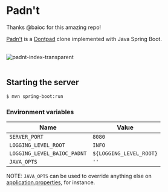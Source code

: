 # Padn't

Thanks @baioc for this amazing repo!

[Padn't](https://padnt.azurewebsites.net/) is a [Dontpad](https://dontpad.com/) clone implemented with Java Spring Boot.

<br/>
<picture>
  <source srcset="https://user-images.githubusercontent.com/27034173/221334819-a09ff5c2-8df0-400e-895c-eee96c95dd9c.png" media="(prefers-color-scheme: dark)" alt="padnt-index-transparent-darkmode" />
  <img src="https://user-images.githubusercontent.com/27034173/221334818-390a15a5-1b76-4d0c-be84-8093290e9b1e.png" alt="padnt-index-transparent" />
</picture>
<br/>
<br/>


## Starting the server

```sh
$ mvn spring-boot:run
```

### Environment variables

Name | Value
---|---
`SERVER_PORT` | `8080` |
`LOGGING_LEVEL_ROOT` | `INFO` |
`LOGGING_LEVEL_BAIOC_PADNT` | `${LOGGING_LEVEL_ROOT}` |
`JAVA_OPTS` | `''` |

NOTE: `JAVA_OPTS` can be used to override anything else on [application.properties](src/main/resources/application.properties), for instance.

